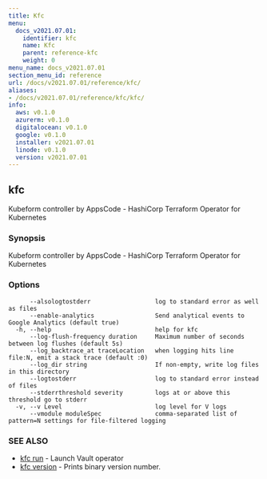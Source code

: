 ```yaml
---
title: Kfc
menu:
  docs_v2021.07.01:
    identifier: kfc
    name: Kfc
    parent: reference-kfc
    weight: 0
menu_name: docs_v2021.07.01
section_menu_id: reference
url: /docs/v2021.07.01/reference/kfc/
aliases:
- /docs/v2021.07.01/reference/kfc/kfc/
info:
  aws: v0.1.0
  azurerm: v0.1.0
  digitalocean: v0.1.0
  google: v0.1.0
  installer: v2021.07.01
  linode: v0.1.0
  version: v2021.07.01
---
```


## kfc

Kubeform controller by AppsCode - HashiCorp Terraform Operator for Kubernetes

### Synopsis

Kubeform controller by AppsCode - HashiCorp Terraform Operator for Kubernetes

### Options

```
      --alsologtostderr                  log to standard error as well as files
      --enable-analytics                 Send analytical events to Google Analytics (default true)
  -h, --help                             help for kfc
      --log-flush-frequency duration     Maximum number of seconds between log flushes (default 5s)
      --log_backtrace_at traceLocation   when logging hits line file:N, emit a stack trace (default :0)
      --log_dir string                   If non-empty, write log files in this directory
      --logtostderr                      log to standard error instead of files
      --stderrthreshold severity         logs at or above this threshold go to stderr
  -v, --v Level                          log level for V logs
      --vmodule moduleSpec               comma-separated list of pattern=N settings for file-filtered logging
```

### SEE ALSO

* [kfc run](/docs/v2021.07.01/reference/kfc/kfc_run)	 - Launch Vault operator
* [kfc version](/docs/v2021.07.01/reference/kfc/kfc_version)	 - Prints binary version number.

